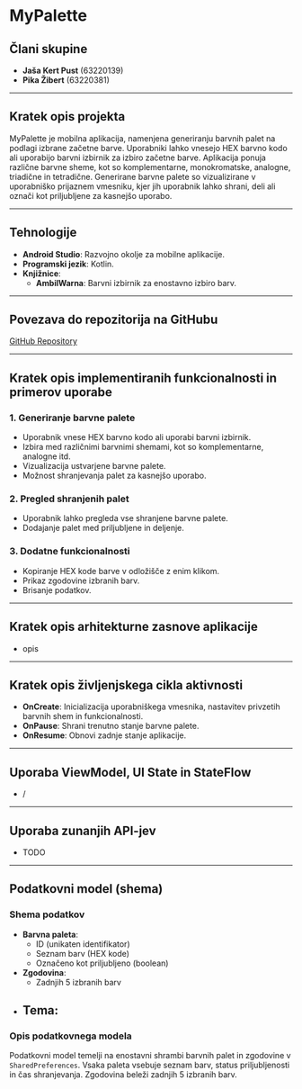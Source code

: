 # MyPalette

## Člani skupine
- **Jaša Kert Pust** (63220139)
- **Pika Žibert** (63220381)

---

## Kratek opis projekta
MyPalette je mobilna aplikacija, namenjena generiranju barvnih palet na podlagi izbrane začetne barve. Uporabniki lahko vnesejo HEX barvno kodo ali uporabijo barvni izbirnik za izbiro začetne barve. Aplikacija ponuja različne barvne sheme, kot so 
komplementarne, monokromatske, analogne, triadične in tetradične. Generirane barvne palete so vizualizirane v uporabniško prijaznem vmesniku, kjer jih uporabnik lahko shrani, deli ali označi kot priljubljene za kasnejšo uporabo. 

---

## Tehnologije
- **Android Studio**: Razvojno okolje za mobilne aplikacije.
- **Programski jezik**: Kotlin.
- **Knjižnice**:
  - **AmbilWarna**: Barvni izbirnik za enostavno izbiro barv.
  
---

## Povezava do repozitorija na GitHubu
[GitHub Repository](https://github.com/pikazibert/EMP)

---

## Kratek opis implementiranih funkcionalnosti in primerov uporabe

### 1. Generiranje barvne palete
- Uporabnik vnese HEX barvno kodo ali uporabi barvni izbirnik.
- Izbira med različnimi barvnimi shemami, kot so komplementarne, analogne itd.
- Vizualizacija ustvarjene barvne palete.
- Možnost shranjevanja palet za kasnejšo uporabo.

### 2. Pregled shranjenih palet
- Uporabnik lahko pregleda vse shranjene barvne palete.
- Dodajanje palet med priljubljene in deljenje.

### 3. Dodatne funkcionalnosti
- Kopiranje HEX kode barve v odložišče z enim klikom.
- Prikaz zgodovine izbranih barv.
- Brisanje podatkov.
  
---

## Kratek opis arhitekturne zasnove aplikacije
- opis


---

## Kratek opis življenjskega cikla aktivnosti
- **OnCreate**: Inicializacija uporabniškega vmesnika, nastavitev privzetih barvnih shem in funkcionalnosti.
- **OnPause**: Shrani trenutno stanje barvne palete.
- **OnResume**: Obnovi zadnje stanje aplikacije.

---

## Uporaba ViewModel, UI State in StateFlow
- / 

---

## Uporaba zunanjih API-jev
- TODO

---

## Podatkovni model (shema)
### Shema podatkov
- **Barvna paleta**:
  - ID (unikaten identifikator)
  - Seznam barv (HEX kode)
  - Označeno kot priljubljeno (boolean)
- **Zgodovina**:
  - Zadnjih 5 izbranih barv
- **Tema**:
  - 

### Opis podatkovnega modela
Podatkovni model temelji na enostavni shrambi barvnih palet in zgodovine v `SharedPreferences`. Vsaka paleta vsebuje seznam barv, status priljubljenosti in čas shranjevanja. Zgodovina beleži zadnjih 5 izbranih barv.



